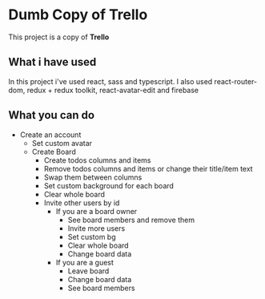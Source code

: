 # Dumb Copy of Trello

This project is a copy of **Trello**

## What i have used

In this project i've used react, sass and typescript. I also used react-router-dom, redux + redux toolkit, react-avatar-edit and firebase

## What you can do

- Create an account
  - Set custom avatar
  - Create Board
    - Create todos columns and items
    - Remove todos columns and items or change their title/item text
    - Swap them between columns
    - Set custom background for each board
    - Clear whole board
    - Invite other users by id
      - If you are a board owner
        - See board members and remove them
        - Invite more users
        - Set custom bg
        - Clear whole board
        - Change board data
      - If you are a guest
        - Leave board
        - Change board data
        - See board members
